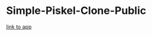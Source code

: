 # Simple-Piskel-Clone-Public
[link to app](https://deeamon.github.io/Simple-Piskel-Clone-Public/piskelClone.html)
